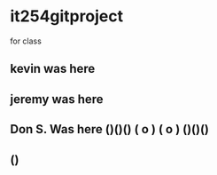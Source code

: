 # it254gitproject
for class

## kevin was here
## jeremy was here
## Don S. Was here  ()()()  ( o )  ( o )  ()()()
##                               ()
